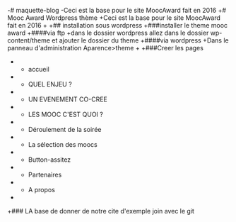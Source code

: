 -# maquette-blog
 -Ceci est la base pour le site MoocAward fait en 2016
 +# Mooc Award Wordpress thème
 +Ceci est la base pour le site MoocAward fait en 2016
 +
 +## installation sous wordpress
 +###installer le theme mooc award 
 +####via ftp
 +dans le dossier wordpress allez dans le dossier wp-content/theme et ajouter le dossier du theme
 +####via wordpress
 +Dans le panneau d'administration Aparence>theme
 +
 +###Creer les pages
 + - accueil
 + - QUEL ENJEU ?
 + - UN EVENEMENT CO-CREE
 + - LES MOOC C'EST QUOI ?
 + - Déroulement de la soirée
 + - La sélection des moocs
 + - Button-assitez
 + - Partenaires
 + - A propos
 + 
 +### LA base de donner de notre cite d'exemple join avec le git
